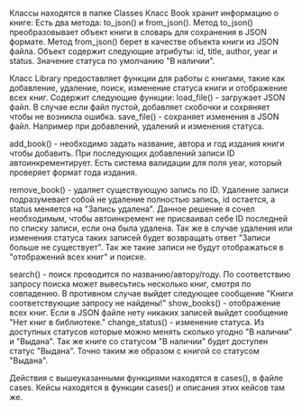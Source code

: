 Классы находятся в папке Classes
Класс Book хранит информацию о книге:
  Есть два метода: to_json() и from_json(). Метод to_json() преобразовывает объект книги в словарь для сохранения в JSON формате. 
  Метод from_json() берет в качестве объекта книги из JSON файла. Объект содержит следующие атрибуты: id, title, author, year и status. Значение статуса по умолчанию "В наличии".
  
Класс Library предоставляет функции для работы с книгами, такие как добавление, удаление, поиск, изменение статуса книги и отображение всех книг.
Содержит следующие функции:
  load_file() - загружает JSON файл. В случае если файл пустой, добавляет скобочки и сохряняет чтобы не возникла ошибка.
  save_file() - сохраняет изменения в JSON файл. Например при добавлений, удалений и изменения статуса.
  
  add_book() - необходимо задать название, автора и год издания книги чтобы добавить. При последующих добавлений записи ID автоинкрементирует. Есть система валидации для поля year, который проверяет формат года издания.
  
  remove_book() - удаляет существующую запись по ID. Удаление записи подразумевает собой не удаление полностью запись, id остается, а status меняется на "Запись удалена". 
  Данное решение я сочел необходимым, чтобы автоинкремент не присваивал себе ID последней по списку записи, если она была удалена.
  Так же в случае удаления или изменения статуса таких записей будет возвращать ответ "Записи больше не существует". Так же такие записи не будут отображаться в "отображений всех книг" и поиске.
  
  search() - поиск проводится по названию/автору/году. По соответствию запросу поиска может вывесьтись несколько книг, смотря по совпадению. В противном случае выйдет следующее сообщение "Книги соответствующие запросу не найдены!"
  show_books() - отображение всех книг. Если в JSON файле нету никаких записей выйдет сообщение "Нет книг в библиотеке."
  change_status() - изменение статуса. Из доступных статусов которые можно менять сколько угодно "В наличии" и "Выдана". 
  Так же книге со статусом "В наличии" будет доступен статус "Выдана". Точно таким же образом с книгой со статусом "Выдана".
  
  
  
  Действия с вышеуказанными функциями находятся в cases(), в файле cases. Кейсы находятся в функции cases() и описания этих кейсов там же.

